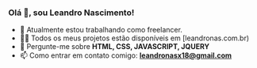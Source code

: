 ### Olá 👋, sou Leandro Nascimento!

- 🔭 Atualmente estou trabalhando como freelancer.
- 👨‍💻 Todos os meus projetos estão disponíveis em [leandronas.com.br)
- 💬 Pergunte-me sobre **HTML, CSS, JAVASCRIPT, JQUERY**
- 📫 Como entrar em contato comigo: **leandronasx18@gmail.com**
